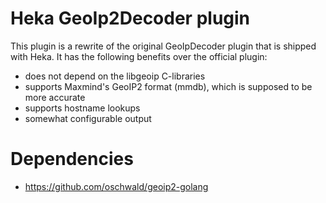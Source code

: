 # Heka GeoIp2Decoder plugin

This plugin is a rewrite of the original GeoIpDecoder plugin that is shipped with Heka.
It has the following benefits over the official plugin:
* does not depend on the libgeoip C-libraries
* supports Maxmind's GeoIP2 format (mmdb), which is supposed to be more accurate
* supports hostname lookups
* somewhat configurable output

# Dependencies
* https://github.com/oschwald/geoip2-golang

